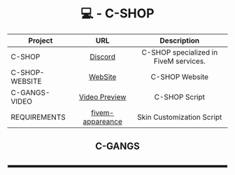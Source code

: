 <div align="center">
  
  <h1>💻 - C-SHOP</h1>

| Project        | URL           | Description |
| ------------- |:-------------:|:--------------:|
| C-SHOP      | [Discord](https://discord.gg/Td6GzBSU9y) | C-SHOP specialized in FiveM services. |
| C-SHOP-WEBSITE | [WebSite](https://maincode-shop.es/) | C-SHOP Website |
| C-GANGS-VIDEO | [Video Preview](https://www.youtube.com/watch?v=EKQ3BQ0hlF8&t=7s)| C-SHOP Script
| REQUIREMENTS | [fivem-appareance](https://github.com/colfgcanario/fivem-appearance)| Skin Customization Script

</h4>
  
<h2>C-GANGS<h2>

<hr style="height:5px; border: 1px solid #ccc;">
  
</div>
